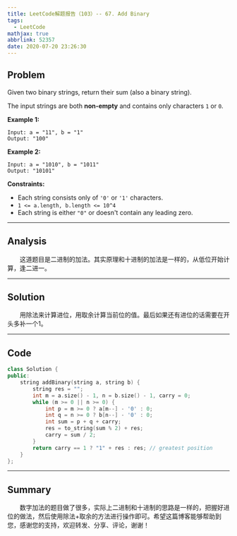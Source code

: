 ```yaml
---
title: LeetCode解题报告（103）-- 67. Add Binary
tags:
  - LeetCode
mathjax: true
abbrlink: 52357
date: 2020-07-20 23:26:30
---
```


## Problem

Given two binary strings, return their sum (also a binary string).

The input strings are both **non-empty** and contains only characters `1` or `0`.

<!-- more -->

**Example 1:**

```
Input: a = "11", b = "1"
Output: "100"
```

**Example 2:**

```
Input: a = "1010", b = "1011"
Output: "10101"
```

**Constraints:**

- Each string consists only of `'0'` or `'1'` characters.
- `1 <= a.length, b.length <= 10^4`
- Each string is either `"0"` or doesn't contain any leading zero.

------

## Analysis

&emsp;&emsp;这道题目是二进制的加法。其实原理和十进制的加法是一样的，从低位开始计算，逢二进一。

------

## Solution

&emsp;&emsp;用除法来计算进位，用取余计算当前位的值。最后如果还有进位的话需要在开头多补一个1。

------

## Code

```c++
class Solution {
public:
    string addBinary(string a, string b) {
        string res = "";
        int m = a.size() - 1, n = b.size() - 1, carry = 0;
        while (m >= 0 || n >= 0) {
            int p = m >= 0 ? a[m--] - '0' : 0;
            int q = n >= 0 ? b[n--] - '0' : 0;
            int sum = p + q + carry;
            res = to_string(sum % 2) + res;
            carry = sum / 2;
        }
        return carry == 1 ? "1" + res : res; // greatest position
    }
};
```

------

## Summary

&emsp;&emsp;数字加法的题目做了很多，实际上二进制和十进制的思路是一样的，把握好进位的做法，然后使用除法+取余的方法进行操作即可。希望这篇博客能够帮助到您，感谢您的支持，欢迎转发、分享、评论，谢谢！
